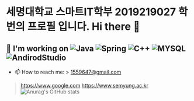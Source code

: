 # 세명대학교 스마트IT학부 2019219027 학번의 프로필 입니다. Hi there 👋

## 🔭 I'm working on <img alt="Java" src= "https://img.shields.io/badge/-Java-red"/>  <img alt="Spring" src=https://img.shields.io/badge/-spring-orange/>  <img alt="C++" src=https://img.shields.io/badge/-c%2B%2B-%233CBDB1>  <img alt="MYSQL" src=https://img.shields.io/badge/-MYSQL-%23A8B9CC/>  <img alt="AndirodStudio" src=https://img.shields.io/badge/-AndroidStudio-%233DDC84/>


- 📫 How to reach me: > 1559647@gmail.com
> https://www.google.com
> https://www.semyung.ac.kr
![Anurag's GitHub stats](https://github-readme-stats.vercel.app/api?username=7illusionID&show_icons=true&theme=radical)
